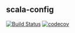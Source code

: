 ## scala-config

[![Build Status](https://travis-ci.org/isuzuki/scala-config.svg?branch=master)](https://travis-ci.org/isuzuki/scala-config)
[![codecov](https://codecov.io/gh/isuzuki/scala-config/branch/master/graph/badge.svg)](https://codecov.io/gh/isuzuki/scala-config)
